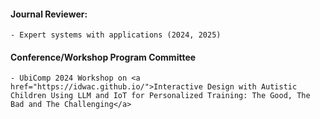 #### Journal Reviewer:
    - Expert systems with applications (2024, 2025)
#### Conference/Workshop Program Committee 
    - UbiComp 2024 Workshop on <a href="https://idwac.github.io/">Interactive Design with Autistic Children Using LLM and IoT for Personalized Training: The Good, The Bad and The Challenging</a>